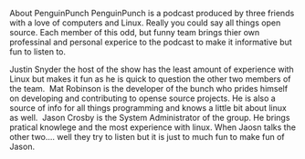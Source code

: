 About PenguinPunch
PenguinPunch is a podcast produced by three friends with a love of computers and Linux. Really you could say all things open source. Each member of this odd, but funny team brings thier own professinal and personal experice to the podcast to make it informative but fun to listen to.  

Justin Snyder the host of the show has the least amount of experience with Linux but makes it fun as he is quick to question the other two members of the team. 
​
Mat Robinson is the developer of the bunch who prides himself on developing and contributing to opense source projects. He is also a source of info for all things programming and knows a little bit about linux as well. 
​
Jason Crosby is the System Administrator of the group. He brings pratical knowlege and the most experience with linux. When Jaosn talks the other two.... well they try to listen but it is just to much fun to make fun of Jason. 
